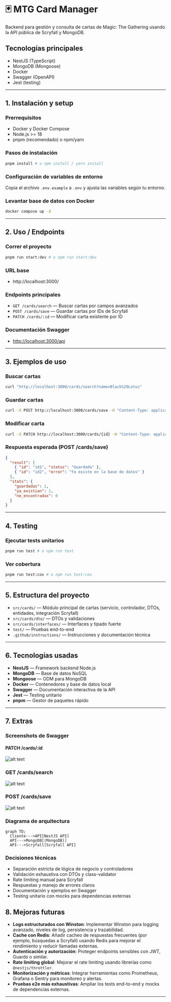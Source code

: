 # 🃏 MTG Card Manager

Backend para gestión y consulta de cartas de Magic: The Gathering usando la API pública de Scryfall y MongoDB.

## Tecnologías principales

- NestJS (TypeScript)
- MongoDB (Mongoose)
- Docker
- Swagger (OpenAPI)
- Jest (testing)

---

## 1. Instalación y setup

### Prerrequisitos

- Docker y Docker Compose
- Node.js >= 18
- pnpm (recomendado) o npm/yarn

### Pasos de instalación

```bash
pnpm install # o npm install / yarn install
```

### Configuración de variables de entorno

Copia el archivo `.env.example` a `.env` y ajusta las variables según tu entorno.

### Levantar base de datos con Docker

```bash
docker compose up -d
```

---

## 2. Uso / Endpoints

### Correr el proyecto

```bash
pnpm run start:dev # o npm run start:dev
```

### URL base

- http://localhost:3000/

### Endpoints principales

- `GET /cards/search` — Buscar cartas por campos avanzados
- `POST /cards/save` — Guardar cartas por IDs de Scryfall
- `PATCH /cards/:id` — Modificar carta existente por ID

### Documentación Swagger

- [http://localhost:3000/api](http://localhost:3000/api)

---

## 3. Ejemplos de uso

### Buscar cartas

```bash
curl "http://localhost:3000/cards/search?name=Black%20Lotus"
```

### Guardar cartas

```bash
curl -X POST http://localhost:3000/cards/save -H "Content-Type: application/json" -d '{"card_ids": ["id1", "id2"]}'
```

### Modificar carta

```bash
curl -X PATCH http://localhost:3000/cards/{id} -H "Content-Type: application/json" -d '{"name": "Nuevo nombre"}'
```

### Respuesta esperada (POST /cards/save)

```json
{
  "result": [
    { "id": "id1", "status": "Guardada" },
    { "id": "id2", "error": "Ya existe en la base de datos" }
  ],
  "stats": {
    "guardadas": 1,
    "ya_existian": 1,
    "no_encontradas": 0
  }
}
```

---

## 4. Testing

### Ejecutar tests unitarios

```bash
pnpm run test # o npm run test
```

### Ver cobertura

```bash
pnpm run test:cov # o npm run test:cov
```

---

## 5. Estructura del proyecto

- `src/cards/` — Módulo principal de cartas (servicio, controlador, DTOs, entidades, integración Scryfall)
- `src/cards/dto/` — DTOs y validaciones
- `src/cards/interfaces/` — Interfaces y tipado fuerte
- `test/` — Pruebas end-to-end
- `.github/instructions/` — Instrucciones y documentación técnica

---

## 6. Tecnologías usadas

- **NestJS** — Framework backend Node.js
- **MongoDB** — Base de datos NoSQL
- **Mongoose** — ODM para MongoDB
- **Docker** — Contenedores y base de datos local
- **Swagger** — Documentación interactiva de la API
- **Jest** — Testing unitario
- **pnpm** — Gestor de paquetes rápido

---

## 7. Extras

### Screenshots de Swagger

#### PATCH /cards/:id
![alt text](/mtg-card-manager/public/image.png)

### GET /cards/search
![alt text](/mtg-card-manager/public/image-1.png)

### POST /cards/save
![alt text](/mtg-card-manager/public/image-2.png)

### Diagrama de arquitectura

```mermaid
graph TD;
  Cliente--->API[NestJS API]
  API--->MongoDB[(MongoDB)]
  API--->Scryfall[Scryfall API]
```

### Decisiones técnicas

- Separación estricta de lógica de negocio y controladores
- Validación exhaustiva con DTOs y class-validator
- Rate limiting manual para Scryfall
- Respuestas y manejo de errores claros
- Documentación y ejemplos en Swagger
- Testing unitario con mocks para dependencias externas

## 8. Mejoras futuras

- **Logs estructurados con Winston**: Implementar Winston para logging avanzado, niveles de log, persistencia y trazabilidad.
- **Cache con Redis**: Añadir cacheo de respuestas frecuentes (por ejemplo, búsquedas a Scryfall) usando Redis para mejorar el rendimiento y reducir llamadas externas.
- **Autenticación y autorización**: Proteger endpoints sensibles con JWT, Guards o similar.
- **Rate limiting global**: Mejorar el rate limiting usando librerías como `@nestjs/throttler`.
- **Monitorización y métricas**: Integrar herramientas como Prometheus, Grafana o Sentry para monitoreo y alertas.
- **Pruebas e2e más exhaustivas**: Ampliar los tests end-to-end y mocks de dependencias externas.

---
